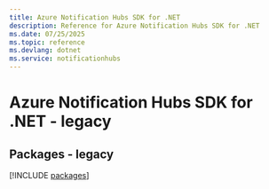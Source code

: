 ```yaml
---
title: Azure Notification Hubs SDK for .NET
description: Reference for Azure Notification Hubs SDK for .NET
ms.date: 07/25/2025
ms.topic: reference
ms.devlang: dotnet
ms.service: notificationhubs
---
```

# Azure Notification Hubs SDK for .NET - legacy
## Packages - legacy
[!INCLUDE [packages](notification-hubs-index.md)]